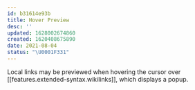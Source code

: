 ```yaml
---
id: b31614e93b
title: Hover Preview
desc: ''
updated: 1628002674860
created: 1620408675890
date: 2021-08-04
status: "\U0001F331"
---
```


Local links may be previewed when hovering the cursor over [[features.extended-syntax.wikilinks]], which displays a popup.
